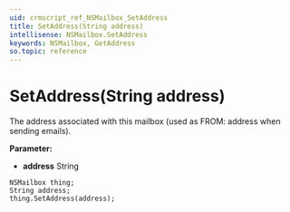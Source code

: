 ```yaml
---
uid: crmscript_ref_NSMailbox_SetAddress
title: SetAddress(String address)
intellisense: NSMailbox.SetAddress
keywords: NSMailbox, GetAddress
so.topic: reference
---
```


# SetAddress(String address)

The address associated with this mailbox (used as FROM: address when sending emails).

**Parameter:** 
 - **address** String

```crmscript
NSMailbox thing;
String address;
thing.SetAddress(address);
```

